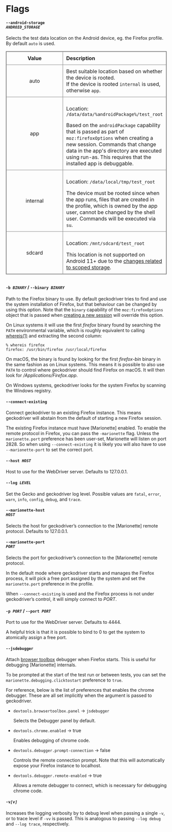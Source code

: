 Flags
=====

#### <code>&#x2D;&#x2D;android-storage <var>ANDROID_STORAGE</var></code>

Selects the test data location on the Android device, eg. the Firefox profile.
By default `auto` is used.

<style type="text/css">
  table { width: 100%; margin-bottom: 2em; }
  table, th, td { border: solid gray 1px; }
  td, th { padding: 10px; text-align: left; vertical-align: middle; }
  td:nth-child(1), th:nth-child(1) { width: 10em; text-align: center; }
</style>

<table>
 <thead>
  <tr>
    <th>Value
    <th>Description
  </tr>
 </thead>

 <tr>
  <td>auto
  <td>Best suitable location based on whether the device is rooted.<br/>
    If the device is rooted <code>internal</code> is used, otherwise <code>app</code>.
 <tr>
  <td>app
  <td><p>Location: <code>/data/data/%androidPackage%/test_root</code></p>
    Based on the <code>androidPackage</code> capability that is passed as part of
    <code>moz:firefoxOptions</code> when creating a new session. Commands that
    change data in the app's directory are executed using run-as. This requires
    that the installed app is debuggable.
 <tr>
  <td>internal
  <td><p>Location: <code>/data/local/tmp/test_root</code></p>
    The device must be rooted since when the app runs, files that are created
    in the profile, which is owned by the app user, cannot be changed by the
    shell user. Commands will be executed via <code>su</code>.
 <tr>
  <td>sdcard
  <td><p>Location: <code>/mnt/sdcard/test_root</code></p>
    This location is not supported on Android 11+ due to the
    <a href="https://developer.android.com/about/versions/11/privacy/storage">
    changes related to scoped storage</a>.
</table>


#### <code>-b <var>BINARY</var></code> / <code>&#x2D;&#x2D;binary <var>BINARY</var></code>

Path to the Firefox binary to use.  By default geckodriver tries to
find and use the system installation of Firefox, but that behaviour
can be changed by using this option.  Note that the `binary`
capability of the `moz:firefoxOptions` object that is passed when
[creating a new session] will override this option.

On Linux systems it will use the first _firefox_ binary found
by searching the `PATH` environmental variable, which is roughly
equivalent to calling [whereis(1)] and extracting the second column:

	% whereis firefox
	firefox: /usr/bin/firefox /usr/local/firefox

On macOS, the binary is found by looking for the first _firefox-bin_
binary in the same fashion as on Linux systems.  This means it is
possible to also use `PATH` to control where geckodriver should
find Firefox on macOS.  It will then look for _/Applications/Firefox.app_.

On Windows systems, geckodriver looks for the system Firefox by
scanning the Windows registry.

[creating a new session]: https://w3c.github.io/webdriver/#new-session
[whereis(1)]: http://www.manpagez.com/man/1/whereis/


#### <code>&#x2D;&#x2D;connect-existing</code>

Connect geckodriver to an existing Firefox instance.  This means
geckodriver will abstain from the default of starting a new Firefox
session.

The existing Firefox instance must have [Marionette] enabled.
To enable the remote protocol in Firefox, you can pass the
`-marionette` flag.  Unless the `marionette.port` preference
has been user-set, Marionette will listen on port 2828.  So when
using `--connect-existing` it is likely you will also have to use
`--marionette-port` to set the correct port.

[`&#x2D;&#x2D;marionette-port`]: #marionette-port


#### <code>&#x2D;&#x2D;host <var>HOST</var></code>

Host to use for the WebDriver server.  Defaults to 127.0.0.1.


#### <code>&#x2D;&#x2D;log <var>LEVEL</var></code>

Set the Gecko and geckodriver log level.  Possible values are `fatal`,
`error`, `warn`, `info`, `config`, `debug`, and `trace`.


#### <code>&#x2D;&#x2D;marionette-host <var>HOST</var></code>

Selects the host for geckodriver’s connection to the [Marionette]
remote protocol. Defaults to 127.0.0.1.


#### <code>&#x2D;&#x2D;marionette-port <var>PORT</var></code>

Selects the port for geckodriver’s connection to the [Marionette]
remote protocol.

In the default mode where geckodriver starts and manages the Firefox
process, it will pick a free port assigned by the system and set the
`marionette.port` preference in the profile.

When `--connect-existing` is used and the Firefox process is not
under geckodriver’s control, it will simply connect to <var>PORT</var>.

[`--connect-existing`]: #connect-existing


#### <code>-p <var>PORT</var></code> / <code>&#x2D;&#x2D;port <var>PORT</var></code>

Port to use for the WebDriver server.  Defaults to 4444.

A helpful trick is that it is possible to bind to 0 to get the
system to atomically assign a free port.


#### <code>&#x2D;&#x2D;jsdebugger</code>

Attach [browser toolbox] debugger when Firefox starts.  This is
useful for debugging [Marionette] internals.

To be prompted at the start of the test run or between tests,
you can set the `marionette.debugging.clicktostart` preference to
`true`.

For reference, below is the list of preferences that enables the
chrome debugger. These are all set implicitly when the
argument is passed to geckodriver.

  * `devtools.browsertoolbox.panel` -> `jsdebugger`

    Selects the Debugger panel by default.

  * `devtools.chrome.enabled` → true

    Enables debugging of chrome code.

  * `devtools.debugger.prompt-connection` → false

    Controls the remote connection prompt.  Note that this will
    automatically expose your Firefox instance to localhost.

  * `devtools.debugger.remote-enabled` → true

    Allows a remote debugger to connect, which is necessary for
    debugging chrome code.


[browser toolbox]: https://developer.mozilla.org/en-US/docs/Tools/Browser_Toolbox


#### <code>-v<var>[v]</var></code>

Increases the logging verbosity by to debug level when passing
a single `-v`, or to trace level if `-vv` is passed.  This is
analogous to passing `--log debug` and `--log trace`, respectively.
